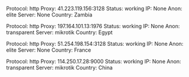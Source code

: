 Protocol: http
Proxy: 41.223.119.156:3128
Status: working
IP: None
Anon: elite
Server: None
Country: Zambia

Protocol: http
Proxy: 197.164.101.13:1976
Status: working
IP: None
Anon: transparent
Server: mikrotik
Country: Egypt

Protocol: http
Proxy: 51.254.198.154:3128
Status: working
IP: None
Anon: elite
Server: None
Country: France

Protocol: http
Proxy: 114.250.17.28:9000
Status: working
IP: None
Anon: transparent
Server: mikrotik
Country: China

